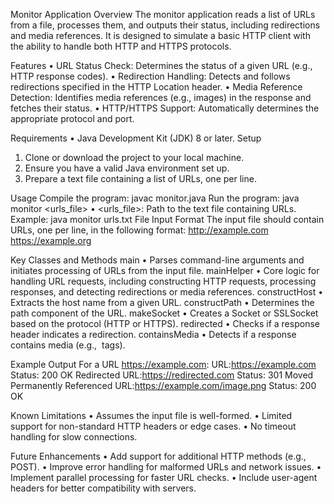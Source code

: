 Monitor Application
Overview
The monitor application reads a list of URLs from a file, processes them, and outputs their status, including redirections and media references. It is designed to simulate a basic HTTP client with the ability to handle both HTTP and HTTPS protocols.

Features
•	URL Status Check: Determines the status of a given URL (e.g., HTTP response codes).
•	Redirection Handling: Detects and follows redirections specified in the HTTP Location header.
•	Media Reference Detection: Identifies media references (e.g., images) in the response and fetches their status.
•	HTTP/HTTPS Support: Automatically determines the appropriate protocol and port.

Requirements
•	Java Development Kit (JDK) 8 or later.
Setup
1.	Clone or download the project to your local machine.
2.	Ensure you have a valid Java environment set up.
3.	Prepare a text file containing a list of URLs, one per line.
   
Usage
Compile the program:
javac monitor.java
Run the program:
java monitor <urls_file>
•	<urls_file>: Path to the text file containing URLs.
Example:
java monitor urls.txt
File Input Format
The input file should contain URLs, one per line, in the following format:
http://example.com
https://example.org

Key Classes and Methods
main
•	Parses command-line arguments and initiates processing of URLs from the input file.
mainHelper
•	Core logic for handling URL requests, including constructing HTTP requests, processing responses, and detecting redirections or media references.
constructHost
•	Extracts the host name from a given URL.
constructPath
•	Determines the path component of the URL.
makeSocket
•	Creates a Socket or SSLSocket based on the protocol (HTTP or HTTPS).
redirected
•	Checks if a response header indicates a redirection.
containsMedia
•	Detects if a response contains media (e.g., <img src> tags).

Example Output
For a URL https://example.com:
URL:https://example.com
Status: 200 OK
Redirected URL:https://redirected.com
Status: 301 Moved Permanently
Referenced URL:https://example.com/image.png
Status: 200 OK

Known Limitations
•	Assumes the input file is well-formed.
•	Limited support for non-standard HTTP headers or edge cases.
•	No timeout handling for slow connections.

Future Enhancements
•	Add support for additional HTTP methods (e.g., POST).
•	Improve error handling for malformed URLs and network issues.
•	Implement parallel processing for faster URL checks.
•	Include user-agent headers for better compatibility with servers.
